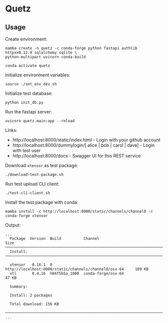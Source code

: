 Quetz
=====

Usage
-----

Create environment:
```
mamba create -n quetz -c conda-forge python fastapi authlib httpx=0.12.0 sqlalchemy sqlite \
python-multipart uvicorn conda-build

conda activate quetz
```

Initialize environment variables:
```
source ./set_env_dev.sh
```

Initialize test database:
```
python init_db.py
```

Run the fastapi server:
```
uvicorn quetz.main:app --reload
```

Links:
 * http://localhost:8000/static/index.html - Login with your github account
 * http://localhost:8000/dummylogin/[ alice | bob | carol | dave] - Login with test user
 * http://localhost:8000/docs - Swagger UI for this REST service

Download `xtensor` as test package:
```
./download-test-package.sh
```

Run test upload CLI client:
```
./test-cli-client.sh
```

Install the test package with conda:
```
mamba install -c http://localhost:8000/static/channels/channel0 -c conda-forge xtensor
```

Output:
```
...
  Package  Version  Build          Channel                                                     Size
─────────────────────────────────────────────────────────────────────────────────────────────────────
  Install:
─────────────────────────────────────────────────────────────────────────────────────────────────────

  xtensor   0.16.1  0              http://localhost:8000/static/channels/channel0/osx-64     109 KB
  xtl       0.4.16  h04f5b5a_1000  conda-forge/osx-64                                         47 KB

  Summary:

  Install: 2 packages

  Total download: 156 KB

─────────────────────────────────────────────────────────────────────────────────────────────────────
...
```

